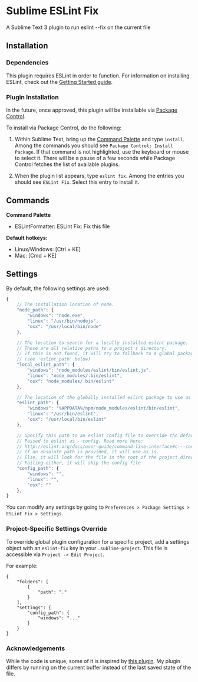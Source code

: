 # Sublime ESLint Fix
A Sublime Text 3 plugin to run eslint --fix on the current file

## Installation

### Dependencies
This plugin requires ESLint in order to function. For information on installing ESLint, check out the [Getting Started guide](https://eslint.org/docs/user-guide/getting-started).

### Plugin Installation
In the future, once approved, this plugin will be installable via [Package Control](https://packagecontrol.io/installation).

To install via Package Control, do the following:

1. Within Sublime Text, bring up the [Command Palette](http://docs.sublimetext.info/en/sublime-text-3/extensibility/command_palette.html) and type `install`. Among the commands you should see `Package Control: Install Package`. If that command is not highlighted, use the keyboard or mouse to select it. There will be a pause of a few seconds while Package Control fetches the list of available plugins.

1. When the plugin list appears, type `eslint fix`. Among the entries you should see `ESLint Fix`. Select this entry to install it.

## Commands
**Command Palette**

* ESLintFormatter: ESLint Fix: Fix this file

**Default hotkeys:**

* Linux/Windows: [Ctrl + KE]
* Mac: [Cmd + KE]

## Settings

By default, the following settings are used:

```javascript
{
	// The installation location of node.
	"node_path": {
		"windows": "node.exe",
		"linux": "/usr/bin/nodejs",
		"osx": "/usr/local/bin/node"
	},

	// The location to search for a locally installed eslint package.
	// These are all relative paths to a project's directory.
	// If this is not found, it will try to fallback to a global package
	// (see 'eslint_path' below)
	"local_eslint_path": {
		"windows": "node_modules/eslint/bin/eslint.js",
		"linux": "node_modules/.bin/eslint",
		"osx": "node_modules/.bin/eslint"
	},

	// The location of the globally installed eslint package to use as a fallback
	"eslint_path": {
		"windows": "%APPDATA%/npm/node_modules/eslint/bin/eslint",
		"linux": "/usr/bin/eslint",
		"osx": "/usr/local/bin/eslint"
	},

	// Specify this path to an eslint config file to override the default behavior.
	// Passed to eslint as --config. Read more here:
	// http://eslint.org/docs/user-guide/command-line-interface#c---config
	// If an absolute path is provided, it will use as is.
	// Else, it will look for the file in the root of the project directory.
	// Failing either, it will skip the config file
	"config_path": {
		"windows": "",
		"linux": "",
		"osx": ""
	},
}

```

You can modify any settings by going to `Preferences > Package Settings > ESLint Fix > Settings`.

### Project-Specific Settings Override

To override global plugin configuration for a specific project, add a settings object with an `eslint-fix` key in your `.sublime-project`. This file is accessible via `Project -> Edit Project`.

For example:

```
{
	"folders": [
		{
			"path": "."
		}
	],
	"settings": {
		"config_path": {
			"windows": "..."
		}
	}
}
```

### Acknowledgements
While the code is unique, some of it is inspired by [this plugin](https://github.com/TheSavior/ESLint-Formatter). My plugin differs by running on the current buffer instead of the last saved state of the file.
